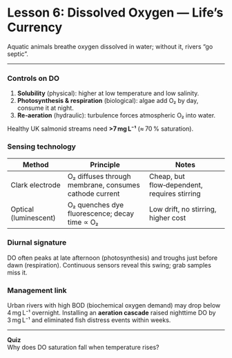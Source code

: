 # Lesson 6: Dissolved Oxygen — Life’s Currency

Aquatic animals breathe oxygen dissolved in water; without it, rivers “go septic”.

---

### Controls on DO
1. **Solubility** (physical): higher at low temperature and low salinity.  
2. **Photosynthesis & respiration** (biological): algae add O₂ by day, consume it at night.  
3. **Re‑aeration** (hydraulic): turbulence forces atmospheric O₂ into water.

Healthy UK salmonid streams need **>7 mg L⁻¹** (≈ 70 % saturation).

### Sensing technology
| Method | Principle | Notes |
|--------|-----------|-------|
| Clark electrode | O₂ diffuses through membrane, consumes cathode current | Cheap, but flow‑dependent, requires stirring |
| Optical (luminescent) | O₂ quenches dye fluorescence; decay time ∝ O₂ | Low drift, no stirring, higher cost |

### Diurnal signature
DO often peaks at late afternoon (photosynthesis) and troughs just before dawn (respiration). Continuous sensors reveal this swing; grab samples miss it.

### Management link
Urban rivers with high BOD (biochemical oxygen demand) may drop below 4 mg L⁻¹ overnight. Installing an **aeration cascade** raised nighttime DO by 3 mg L⁻¹ and eliminated fish distress events within weeks.

---

**Quiz**  
Why does DO saturation fall when temperature rises?

